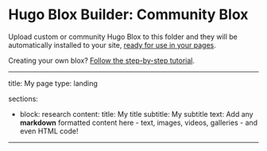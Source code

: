 # Hugo Blox Builder: Community Blox

Upload custom or community Hugo Blox to this folder and they will be automatically installed to your site, [ready for use in your pages](https://docs.hugoblox.com/getting-started/page-builder/).

Creating your own blox? [Follow the step-by-step tutorial](https://docs.hugoblox.com/getting-started/page-builder/).

---
title: My page
type: landing

sections:
  - block: research
    content:
      title: My title
      subtitle: My subtitle
      text: Add any **markdown** formatted content here - text, images, videos, galleries - and even HTML code!
---
